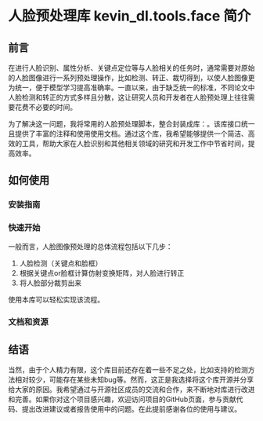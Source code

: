 # 人脸预处理库 kevin_dl.tools.face 简介

## 前言

在进行人脸识别、属性分析、关键点定位等与人脸相关的任务时，通常需要对原始的人脸图像进行一系列预处理操作，比如检测、转正、裁切得到，以使人脸图像更为统一，便于模型学习提高准确率。一直以来，由于缺乏统一的标准，不同论文中人脸检测和转正的方式多样且分散，这让研究人员和开发者在人脸预处理上往往需要花费不必要的时间。

为了解决这一问题，我将常用的人脸预处理脚本，整合封装成库：。该库接口统一且提供了丰富的注释和使用使用文档。通过这个库，我希望能够提供一个简洁、高效的工具，帮助大家在人脸识别和其他相关领域的研究和开发工作中节省时间，提高效率。

## 如何使用

### 安装指南



### 快速开始

一般而言，人脸图像预处理的总体流程包括以下几步：

1. 人脸检测（关键点和脸框）
2. 根据关键点or脸框计算仿射变换矩阵，对人脸进行转正
3. 将人脸部分裁剪出来

使用本库可以轻松实现该流程。



### 文档和资源



## 结语

当然，由于个人精力有限，这个库目前还存在着一些不足之处，比如支持的检测方法相对较少，可能存在某些未知bug等。然而，这正是我选择将这个库开源并分享给大家的原因。我希望通过与开源社区成员的交流和合作，来不断地对库进行改进和完善。如果你对这个项目感兴趣，欢迎访问项目的GitHub页面，参与贡献代码、提出改进建议或者报告使用中的问题。在此提前感谢各位的使用与建议。
